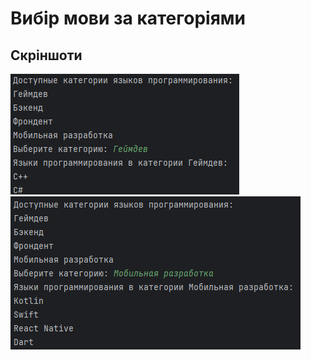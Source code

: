 # Вибір мови за категоріями

## Скріншоти

![Image alt](screenshots/Screenshot_1.png)
![Image alt](screenshots/Screenshot_2.png)
